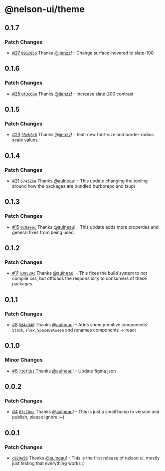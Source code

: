 # @nelson-ui/theme

## 0.1.7

### Patch Changes

- [#27](https://github.com/fungible-systems/nelson-ui/pull/27) [`091c85b`](https://github.com/fungible-systems/nelson-ui/commit/091c85b0d4463db4d344f181d9e56c8fb2298c46) Thanks [@jjenzz](https://github.com/jjenzz)! - Change surface-hovered to slate-100

## 0.1.6

### Patch Changes

- [#25](https://github.com/fungible-systems/nelson-ui/pull/25) [`0f3c60e`](https://github.com/fungible-systems/nelson-ui/commit/0f3c60e17d16979a54ff9ca0f34b5091f9e7ef50) Thanks [@jjenzz](https://github.com/jjenzz)! - Increase slate-200 contrast

## 0.1.5

### Patch Changes

- [#23](https://github.com/fungible-systems/nelson-ui/pull/23) [`95eb8c6`](https://github.com/fungible-systems/nelson-ui/commit/95eb8c671fc4bbf45d4a60d1a78e284ea98b3c46) Thanks [@jjenzz](https://github.com/jjenzz)! - feat: new font-size and border-radius scale values

## 0.1.4

### Patch Changes

- [#21](https://github.com/fungible-systems/nelson-ui/pull/21) [`674326a`](https://github.com/fungible-systems/nelson-ui/commit/674326aa0133208c6907985c3c75b2781e398fc9) Thanks [@aulneau](https://github.com/aulneau)! - This update changing the tooling around how the packages are bundled (turborepo and tsup)

## 0.1.3

### Patch Changes

- [#15](https://github.com/fungible-systems/nelson-ui/pull/15) [`0c0aeec`](https://github.com/fungible-systems/nelson-ui/commit/0c0aeec505aeb21e54b5705025445ffe51dae19b) Thanks [@aulneau](https://github.com/aulneau)! - This update adds more properties and general fixes from being used.

## 0.1.2

### Patch Changes

- [#11](https://github.com/fungible-systems/nelson-ui/pull/11) [`a39529c`](https://github.com/fungible-systems/nelson-ui/commit/a39529c8fc21346ed3b5644dacf1e9fac5f711d7) Thanks [@aulneau](https://github.com/aulneau)! - This fixes the build system to not compile css, but offloads the responsiblity to consumers of these packages.

## 0.1.1

### Patch Changes

- [#8](https://github.com/fungible-systems/nelson-ui/pull/8) [`8d4a940`](https://github.com/fungible-systems/nelson-ui/commit/8d4a940da307327aff41521d0326dd900fe3a3b0) Thanks [@aulneau](https://github.com/aulneau)! - Adds some primitive components: `Stack`, `Flex`, `SpaceBetween` and renames components -> react

## 0.1.0

### Minor Changes

- [#6](https://github.com/fungible-systems/nelson-ui/pull/6) [`736f1b1`](https://github.com/fungible-systems/nelson-ui/commit/736f1b1870380bad161d8082c2f7ac20796c6a21) Thanks [@aulneau](https://github.com/aulneau)! - Update figma.json

## 0.0.2

### Patch Changes

- [#4](https://github.com/fungible-systems/nelson-ui/pull/4) [`0fc18ec`](https://github.com/fungible-systems/nelson-ui/commit/0fc18ecabc84e347b3fe8dec896df33923114d13) Thanks [@aulneau](https://github.com/aulneau)! - This is just a small bump to version and publish, please ignore :~)

## 0.0.1

### Patch Changes

- [`c829e59`](https://github.com/fungible-systems/nelson-ui/commit/c829e59d4f5a158576eaa335a5efb70b50298758) Thanks [@aulneau](https://github.com/aulneau)! - This is the first release of nelson ui. mostly just testing that everything works :)
